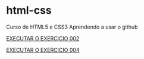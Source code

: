 # html-css
 Curso de HTML5 e CSS3
 Aprendendo a usar o github

 <a href="https://arianebeltrao.github.io/html-css/exercicios/EX 002 - WHILE TRUE/index.html">EXECUTAR O EXERCICIO 002</a>

 <a href="https://arianebeltrao.github.io/html-css/exercicios/EX 004 - LIVE ALEX/index.html">EXECUTAR O EXERCICIO 004</a>
